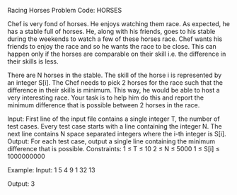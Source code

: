 

Racing Horses Problem Code: HORSES

Chef is very fond of horses. He enjoys watching them race. As expected, he has a stable full of horses. He, along with his friends, goes to his stable during the weekends to watch a few of these horses race. Chef wants his friends to enjoy the race and so he wants the race to be close. This can happen only if the horses are comparable on their skill i.e. the difference in their skills is less.

There are N horses in the stable. The skill of the horse i is represented by an integer S[i]. The Chef needs to pick 2 horses for the race such that the difference in their skills is minimum. This way, he would be able to host a very interesting race. Your task is to help him do this and report the minimum difference that is possible between 2 horses in the race.

Input:
First line of the input file contains a single integer T, the number of test cases.
Every test case starts with a line containing the integer N.
The next line contains N space separated integers where the i-th integer is S[i].
Output:
For each test case, output a single line containing the minimum difference that is possible.
Constraints:
1 ≤ T ≤ 10
2 ≤ N ≤ 5000
1 ≤ S[i] ≤ 1000000000

Example:
Input:
1
5
4 9 1 32 13

Output:
3
